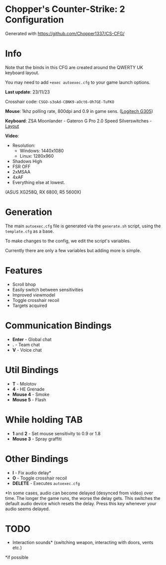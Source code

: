 # Chopper's Counter-Strike: 2 Configuration

 Generated with https://github.com/Chopper1337/CS-CFG/

# Info

 Note that the binds in this CFG are created around the QWERTY UK keyboard layout.

 You may need to add `+exec autoexec.cfg` to your game launch options.

 **Last update**: 23/11/23

 Crosshair code: `CSGO-s3oAd-CBNK9-aOct6-Oh7GE-TuFKO`

 **Mouse**: 1khz polling rate, 800dpi and 0.9 in game sens. ([Logitech G305](https://www.amazon.co.uk/Logitech-Wireless-Lightweight-Programmable-compatible/dp/B07CGPZ3ZQ))

 **Keyboard**: ZSA Moonlander - Gateron G Pro 2.0 Speed Silverswitches - [Layout](https://configure.zsa.io/moonlander/layouts/vrKMn/latest/0)
 
 **Video**: 
 
 * Resolution: 
    * Windows: 1440x1080
    * Linux: 1280x960
 * Shadows High
 * FSR OFF
 * 2xMSAA
 * 4xAF
 * Everything else at lowest.
 
 (ASUS XG258Q, RX 6800, R5 5600X)

# Generation

 The main `autoexec.cfg` file is generated via the `generate.sh` script, using the `template.cfg` as a base.

 To make changes to the config, we edit the script's variables.

 Currently there are only a few variables but adding more is simple.
 
# Features
 
 * Scroll bhop
 * Easily switch between sensitivities
 * Improved viewmodel
 * Toggle crosshair recoil
 * Targets acquired

# Communication Bindings

 * **Enter** - Global chat
 * **.** - Team chat
 * **V** - Voice chat

# Util Bindings

 * **T** - Molotov
 * **4** - HE Grenade
 * **Mouse 4** - Smoke
 * **Mouse 5** - Flash

 # While holding TAB
 * **1** and **2** - Set mouse sensitivity to 0.9 or 1.8
 * **Mouse 3** - Spray graffiti

# Other Bindings

 * **I** - Fix audio delay*
 * **O** - Toggle crosshair recoil
 * **DELETE** - Executes `autoexec.cfg`

*In some cases, audio can become delayed (desynced from video) over time. The longer the game runs, the worse the delay gets.
This switches the default audio device which resets the delay. Press this key whenever your audio seems delayed.

# TODO

 * Interaction sounds* (switching weapon, interacting with doors, vents etc.)

*if possible
